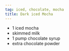 ```yaml
---
tag: iced, chocolate, mocha
title: Dark iced Mocha
---
```


- 1 iced mocha
- skimmed milk
- 1 pump chocolate syrup
- extra chocolate powder